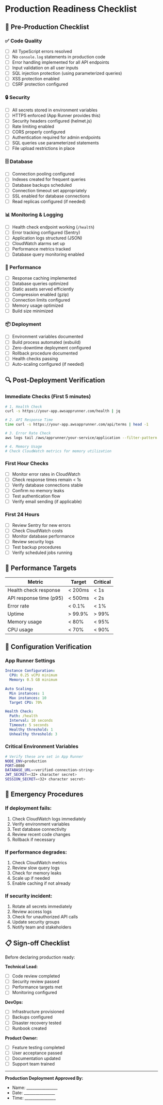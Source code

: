 # Production Readiness Checklist

## 🚀 Pre-Production Checklist

### ✅ Code Quality
- [ ] All TypeScript errors resolved
- [ ] No `console.log` statements in production code
- [ ] Error handling implemented for all API endpoints
- [ ] Input validation on all user inputs
- [ ] SQL injection protection (using parameterized queries)
- [ ] XSS protection enabled
- [ ] CSRF protection configured

### 🔒 Security
- [ ] All secrets stored in environment variables
- [ ] HTTPS enforced (App Runner provides this)
- [ ] Security headers configured (helmet.js)
- [ ] Rate limiting enabled
- [ ] CORS properly configured
- [ ] Authentication required for admin endpoints
- [ ] SQL queries use parameterized statements
- [ ] File upload restrictions in place

### 🗄️ Database
- [ ] Connection pooling configured
- [ ] Indexes created for frequent queries
- [ ] Database backups scheduled
- [ ] Connection timeout set appropriately
- [ ] SSL enabled for database connections
- [ ] Read replicas configured (if needed)

### 📊 Monitoring & Logging
- [ ] Health check endpoint working (`/health`)
- [ ] Error tracking configured (Sentry)
- [ ] Application logs structured (JSON)
- [ ] CloudWatch alarms set up
- [ ] Performance metrics tracked
- [ ] Database query monitoring enabled

### 🚦 Performance
- [ ] Response caching implemented
- [ ] Database queries optimized
- [ ] Static assets served efficiently
- [ ] Compression enabled (gzip)
- [ ] Connection limits configured
- [ ] Memory usage optimized
- [ ] Build size minimized

### 📦 Deployment
- [ ] Environment variables documented
- [ ] Build process automated (esbuild)
- [ ] Zero-downtime deployment configured
- [ ] Rollback procedure documented
- [ ] Health checks passing
- [ ] Auto-scaling configured (if needed)

## 🔍 Post-Deployment Verification

### Immediate Checks (First 5 minutes)
```bash
# 1. Health Check
curl -s https://your-app.awsapprunner.com/health | jq

# 2. API Response Time
time curl -s https://your-app.awsapprunner.com/api/terms | head -1

# 3. Error Rate Check
aws logs tail /aws/apprunner/your-service/application --filter-pattern "ERROR"

# 4. Memory Usage
# Check CloudWatch metrics for memory utilization
```

### First Hour Checks
- [ ] Monitor error rates in CloudWatch
- [ ] Check response times remain < 1s
- [ ] Verify database connections stable
- [ ] Confirm no memory leaks
- [ ] Test authentication flow
- [ ] Verify email sending (if applicable)

### First 24 Hours
- [ ] Review Sentry for new errors
- [ ] Check CloudWatch costs
- [ ] Monitor database performance
- [ ] Review security logs
- [ ] Test backup procedures
- [ ] Verify scheduled jobs running

## 🎯 Performance Targets

| Metric | Target | Critical |
|--------|--------|----------|
| Health check response | < 200ms | < 1s |
| API response time (p95) | < 500ms | < 2s |
| Error rate | < 0.1% | < 1% |
| Uptime | > 99.9% | > 99% |
| Memory usage | < 80% | < 95% |
| CPU usage | < 70% | < 90% |

## 🔧 Configuration Verification

### App Runner Settings
```yaml
Instance Configuration:
  CPU: 0.25 vCPU minimum
  Memory: 0.5 GB minimum
  
Auto Scaling:
  Min instances: 1
  Max instances: 10
  Target CPU: 70%
  
Health Check:
  Path: /health
  Interval: 10 seconds
  Timeout: 5 seconds
  Healthy threshold: 1
  Unhealthy threshold: 3
```

### Critical Environment Variables
```bash
# Verify these are set in App Runner
NODE_ENV=production
PORT=8080
DATABASE_URL=<verified-connection-string>
JWT_SECRET=<32+ character secret>
SESSION_SECRET=<32+ character secret>
```

## 🚨 Emergency Procedures

### If deployment fails:
1. Check CloudWatch logs immediately
2. Verify environment variables
3. Test database connectivity
4. Review recent code changes
5. Rollback if necessary

### If performance degrades:
1. Check CloudWatch metrics
2. Review slow query logs
3. Check for memory leaks
4. Scale up if needed
5. Enable caching if not already

### If security incident:
1. Rotate all secrets immediately
2. Review access logs
3. Check for unauthorized API calls
4. Update security groups
5. Notify team and stakeholders

## 📋 Sign-off Checklist

Before declaring production ready:

**Technical Lead:**
- [ ] Code review completed
- [ ] Security review passed
- [ ] Performance targets met
- [ ] Monitoring configured

**DevOps:**
- [ ] Infrastructure provisioned
- [ ] Backups configured
- [ ] Disaster recovery tested
- [ ] Runbook created

**Product Owner:**
- [ ] Feature testing completed
- [ ] User acceptance passed
- [ ] Documentation updated
- [ ] Support team trained

---

**Production Deployment Approved By:**
- Name: ________________
- Date: ________________
- Time: ________________